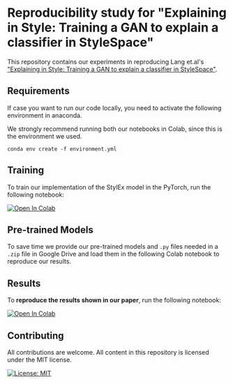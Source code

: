 # Reproducibility study for "Explaining in Style: Training a GAN to explain a classifier in StyleSpace"

This repository contains our experiments in reproducing Lang et.al's  ["Explaining in Style: Training a GAN to explain a classifier in StyleSpace"](https://arxiv.org/abs/2104.13369).


## Requirements

If case you want to run our code locally, you need to activate the following environment in anaconda.

We strongly recommend running both our notebooks in Colab, since this is the environment we used.

```setup
conda env create -f environment.yml
```


## Training

To train our implementation of the StylEx model in the PyTorch, run the following notebook:

[![Open In Colab](https://colab.research.google.com/assets/colab-badge.svg)](https://colab.research.google.com/drive/1oG-GY-Cl3FhULQwfC_Sb6jwIMOpfBJgO?usp=sharing)


## Pre-trained Models

To save time we provide our pre-trained models and ```.py``` files needed in a ```.zip``` file in Google Drive and load them in the following Colab notebook to reproduce our results.


## Results

To **reproduce the results shown in our paper**, run the following notebook:

[![Open In Colab](https://colab.research.google.com/assets/colab-badge.svg)](https://colab.research.google.com/drive/1oG-GY-Cl3FhULQwfC_Sb6jwIMOpfBJgO?usp=sharing)



## Contributing

All contributions are welcome. All content in this repository is licensed under the MIT license.

[![License: MIT](https://img.shields.io/badge/License-MIT-yellow.svg)](https://opensource.org/licenses/MIT)


